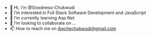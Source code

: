 - 👋 Hi, I’m @Goodness-Chukwudi
- 👀 I’m interested in Full Stack Software Development and JavaScript
- 🌱 I’m currently learning Asp.Net
- 💞️ I’m looking to collaborate on ...
- 📫 How to reach me on ibechechukwudi@gmail.com

<!---
Goodness-Chukwudi/Goodness-Chukwudi is a ✨ special ✨ repository because its `README.md` (this file) appears on your GitHub profile.
You can click the Preview link to take a look at your changes.
--->
